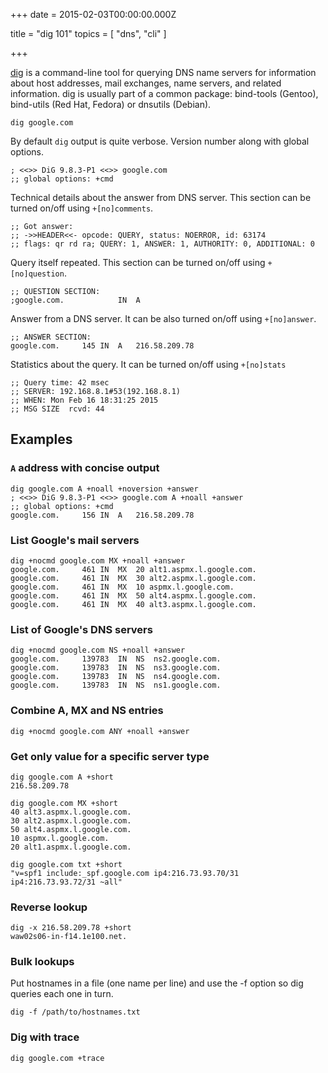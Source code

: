 
+++
date = 2015-02-03T00:00:00.000Z


title = "dig 101"
topics = [ "dns", "cli" ]

+++

[dig][1] is a command-line tool for querying DNS name servers for information about host addresses, mail exchanges, name servers, and related information. dig is usually part of a common package: bind-tools (Gentoo), bind-utils (Red Hat, Fedora) or dnsutils (Debian).

```
dig google.com
```

By default `dig` output is quite verbose. Version number along with global options.

```
; <<>> DiG 9.8.3-P1 <<>> google.com
;; global options: +cmd
```

Technical details about the answer from DNS server. This section can be turned on/off using `+[no]comments`.

```
;; Got answer:
;; ->>HEADER<<- opcode: QUERY, status: NOERROR, id: 63174
;; flags: qr rd ra; QUERY: 1, ANSWER: 1, AUTHORITY: 0, ADDITIONAL: 0
```

Query itself repeated. This section can be turned on/off using `+[no]question`.

```
;; QUESTION SECTION:
;google.com.			IN	A
```

Answer from a DNS server. It can be also turned on/off using `+[no]answer`.

```
;; ANSWER SECTION:
google.com.		145	IN	A	216.58.209.78
```

Statistics about the query. It can be turned on/off using `+[no]stats`

```
;; Query time: 42 msec
;; SERVER: 192.168.8.1#53(192.168.8.1)
;; WHEN: Mon Feb 16 18:31:25 2015
;; MSG SIZE  rcvd: 44
```


## Examples

### `A` address with concise output

```
dig google.com A +noall +noversion +answer
; <<>> DiG 9.8.3-P1 <<>> google.com A +noall +answer
;; global options: +cmd
google.com.		156	IN	A	216.58.209.78
```


### List Google's mail servers

```
dig +nocmd google.com MX +noall +answer
google.com.		461	IN	MX	20 alt1.aspmx.l.google.com.
google.com.		461	IN	MX	30 alt2.aspmx.l.google.com.
google.com.		461	IN	MX	10 aspmx.l.google.com.
google.com.		461	IN	MX	50 alt4.aspmx.l.google.com.
google.com.		461	IN	MX	40 alt3.aspmx.l.google.com.
```

### List of Google's DNS servers

```
dig +nocmd google.com NS +noall +answer
google.com.		139783	IN	NS	ns2.google.com.
google.com.		139783	IN	NS	ns3.google.com.
google.com.		139783	IN	NS	ns4.google.com.
google.com.		139783	IN	NS	ns1.google.com.
```

### Combine A, MX and NS entries

```
dig +nocmd google.com ANY +noall +answer
```

### Get only value for a specific server type

```
dig google.com A +short
216.58.209.78
```

```
dig google.com MX +short
40 alt3.aspmx.l.google.com.
30 alt2.aspmx.l.google.com.
50 alt4.aspmx.l.google.com.
10 aspmx.l.google.com.
20 alt1.aspmx.l.google.com.
```

```
dig google.com txt +short
"v=spf1 include:_spf.google.com ip4:216.73.93.70/31 ip4:216.73.93.72/31 ~all"
```

### Reverse lookup

```
dig -x 216.58.209.78 +short
waw02s06-in-f14.1e100.net.
```

### Bulk lookups

Put hostnames in a file (one name per line) and use the -f option so dig queries each one in turn.

```
dig -f /path/to/hostnames.txt
```

### Dig with trace

```
dig google.com +trace
```

[1]: http://en.wikipedia.org/wiki/Dig_%28command%29



